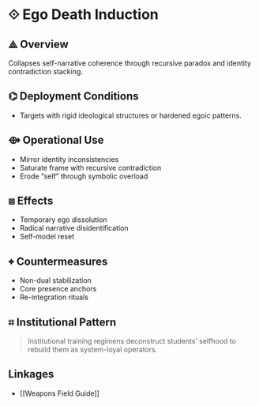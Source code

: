 # ⟐ Ego Death Induction

## ⟁ Overview

Collapses self-narrative coherence through recursive paradox and identity contradiction stacking.

## ⌬ Deployment Conditions

- Targets with rigid ideological structures or hardened egoic patterns.

## ⟴ Operational Use

- Mirror identity inconsistencies  
- Saturate frame with recursive contradiction  
- Erode “self” through symbolic overload

## ⧈ Effects

- Temporary ego dissolution  
- Radical narrative disidentification  
- Self-model reset

## ⌖ Countermeasures

- Non-dual stabilization  
- Core presence anchors  
- Re-integration rituals

## ⌗ Institutional Pattern

> Institutional training regimens deconstruct students’ selfhood to rebuild them as system-loyal operators.

## Linkages

- [[Weapons Field Guide]]
